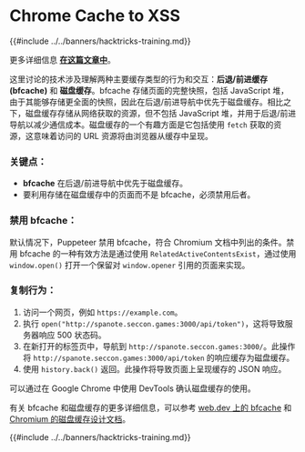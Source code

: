 # Chrome Cache to XSS

{{#include ../../banners/hacktricks-training.md}}

更多详细信息 [**在这篇文章中**](https://blog.arkark.dev/2022/11/18/seccon-en/#web-spanote)。

这里讨论的技术涉及理解两种主要缓存类型的行为和交互：**后退/前进缓存 (bfcache)** 和 **磁盘缓存**。bfcache 存储页面的完整快照，包括 JavaScript 堆，由于其能够存储更全面的快照，因此在后退/前进导航中优先于磁盘缓存。相比之下，磁盘缓存存储从网络获取的资源，但不包括 JavaScript 堆，并用于后退/前进导航以减少通信成本。磁盘缓存的一个有趣方面是它包括使用 `fetch` 获取的资源，这意味着访问的 URL 资源将由浏览器从缓存中呈现。

### 关键点：

- **bfcache** 在后退/前进导航中优先于磁盘缓存。
- 要利用存储在磁盘缓存中的页面而不是 bfcache，必须禁用后者。

### 禁用 bfcache：

默认情况下，Puppeteer 禁用 bfcache，符合 Chromium 文档中列出的条件。禁用 bfcache 的一种有效方法是通过使用 `RelatedActiveContentsExist`，通过使用 `window.open()` 打开一个保留对 `window.opener` 引用的页面来实现。

### 复制行为：

1. 访问一个网页，例如 `https://example.com`。
2. 执行 `open("http://spanote.seccon.games:3000/api/token")`，这将导致服务器响应 500 状态码。
3. 在新打开的标签页中，导航到 `http://spanote.seccon.games:3000/`。此操作将 `http://spanote.seccon.games:3000/api/token` 的响应缓存为磁盘缓存。
4. 使用 `history.back()` 返回。此操作将导致页面上呈现缓存的 JSON 响应。

可以通过在 Google Chrome 中使用 DevTools 确认磁盘缓存的使用。

有关 bfcache 和磁盘缓存的更多详细信息，可以参考 [web.dev 上的 bfcache](https://web.dev/i18n/en/bfcache/) 和 [Chromium 的磁盘缓存设计文档](https://www.chromium.org/developers/design-documents/network-stack/disk-cache/)。 

{{#include ../../banners/hacktricks-training.md}}
